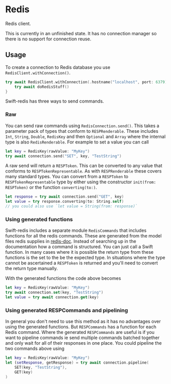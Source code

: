 # Redis

Redis client. 

This is currently in an unfinished state. It has no connection manager so there is no support for connection reuse.

## Usage

To create a connection to Redis database you use `RedisClient.withConnection()`.

```swift
try await RedisClient.withConnection(.hostname("localhost", port: 6379), logger: logger) { connection, logger in
    try await doRedisStuff()
}
```

Swift-redis has three ways to send commands.

### Raw

You can send raw commands using `RedisConnection.send()`. This takes a parameter pack of types that conform to `RESPRenderable`. These includes `Int`, `String`, `Double`, `RedisKey` and then `Optional` and `Array` where the internal type is also `RedisRenderable`. For example to set a value you can call

```swift
let key = RedisKey(rawValue: "MyKey")
try await connection.send("SET", key, "TestString")
```

A raw send will return a `RESPToken`. This can be converted to any value that conforms to `RESPTokenRepresentable`. As with `RESPRenderable` these covers many standard types. You can convert from a `RESPToken` to `RESPTokenRepresentable` type by either using the constructor `init(from: RESPToken)` or the function `converting(to:)`.

```swift
let response = try await connection.send("GET", key)
let value = try response.converting(to: String.self)
// you could also use `let value = String(from: response)`
```

### Using generated functions

Swift-redis includes a separate module `RedisCommands` that includes functions for all the redis commands. These are generated from the model files redis supplies in [redis-doc](https://github.com/redis/redis-doc). Instead of searching up in the documentation how a command is structured. You can just call a Swift function. In many cases where it is possible the return type from these functions is the set to the be the expected type. In situations where the type cannot be ascertained a `RESPToken` is returned and you'll need to convert the return type manually.

With the generated functions the code above becomes

```swift
let key = RedisKey(rawValue: "MyKey")
try await connection.set(key, "TestString")
let value = try await connection.get(key)
```

### Using generated RESPCommands and pipelining

In general you don't need to use this method as it has no advantages over using the generated functions. But `RESPCommands` has a function for each Redis command. Where the generated `RESPCommands` are useful is if you want to pipeline commands ie send multiple commands batched together and only wait for all of their responses in one place. You could pipeline the two commands above using

```swift
let key = RedisKey(rawValue: "MyKey")
let (setResponse, getResponse) = try await connection.pipeline(
    SET(key, "TestString"),
    GET(key)
)
```
